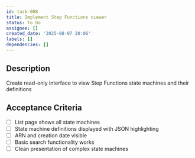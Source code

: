 ```yaml
---
id: task-008
title: Implement Step Functions viewer
status: To Do
assignee: []
created_date: '2025-08-07 20:06'
labels: []
dependencies: []
---
```


## Description

Create read-only interface to view Step Functions state machines and their definitions

## Acceptance Criteria

- [ ] List page shows all state machines
- [ ] State machine definitions displayed with JSON highlighting
- [ ] ARN and creation date visible
- [ ] Basic search functionality works
- [ ] Clean presentation of complex state machines
